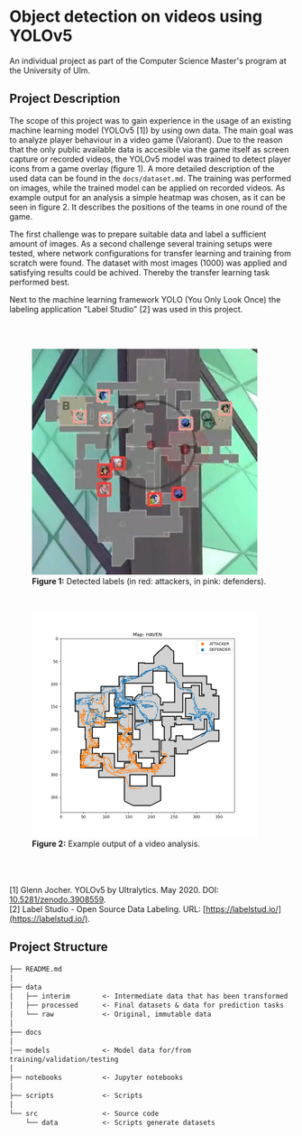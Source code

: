 # Object detection on videos using YOLOv5

An individual project as part of the Computer Science Master's program at the University of Ulm.

## Project Description

The scope of this project was to gain experience in the usage of an existing machine learning model (YOLOv5 [1]) by using own data. The main goal was to analyze player behaviour in a video game (Valorant). Due to the reason that the only public available data is accesible via the game itself as screen capture or recorded videos, the YOLOv5 model was trained to detect player icons from a game overlay (figure 1). A more detailed description of the used data can be found in the `docs/dataset.md`. The training was performed on images, while the trained model can be applied on recorded videos. As example output for an analysis a simple heatmap was chosen, as it can be seen in figure 2. It describes the positions of the teams in one round of the game.

The first challenge was to prepare suitable data and label a sufficient amount of images. As a second challenge several training setups were tested, where network configurations for transfer learning and training from scratch were found. The dataset with most images (1000) was applied and satisfying results could be achived. Thereby the transfer learning task performed best.

Next to the machine learning framework YOLO (You Only Look Once) the labeling application "Label Studio" [2] was used in this project.

<br><br>
<figure>
    <img src="models/experiments/experiment01/detect/img_ascent/img_ascent_944.jpg" alt="Detected labels." style="width:400px;height:400px;">
    <figcaption><b>Figure 1:</b> Detected labels (in red: attackers, in pink: defenders).</figcaption>
</figure>
<br>
<figure>
    <img src="models/experiments/experiment01/detect/vid_haven/result_heatmap.png" alt="Result Heatmap Haven" style="width:400px;height:400px;">
    <figcaption><b>Figure 2:</b> Example output of a video analysis.</figcaption>
</figure>


<br><br><br>
[1] Glenn Jocher. YOLOv5 by Ultralytics. May 2020. DOI: [10.5281/zenodo.3908559](10.5281/zenodo.3908559).<br>
[2] Label Studio - Open Source Data Labeling. URL: [https://labelstud.io/](https://labelstud.io/).

## Project Structure

```
├── README.md
│
├── data
│   ├── interim        <- Intermediate data that has been transformed
│   ├── processed      <- Final datasets & data for prediction tasks
│   └── raw            <- Original, immutable data 
│
├── docs
│
│── models             <- Model data for/from training/validation/testing
│
├── notebooks          <- Jupyter notebooks 
│
├── scripts            <- Scripts 
│
└── src                <- Source code
    └── data           <- Scripts generate datasets
```

